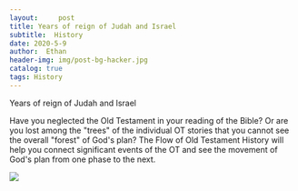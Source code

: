 ```yaml
---
layout:     post
title: Years of reign of Judah and Israel
subtitle:  History
date: 2020-5-9
author:  Ethan
header-img: img/post-bg-hacker.jpg
catalog: true
tags: History
---
```




Years of reign of Judah and Israel


Have you neglected the Old Testament in your reading of the Bible? Or are you lost among the "trees" of the individual OT stories that you cannot see the overall "forest" of God's plan? The Flow of Old Testament History will help you connect significant events of the OT and see the movement of God's plan from one phase to the next.
 
 ![](https://jin2070.github.io/img/111002.png)
 
 
 
  
  
 




